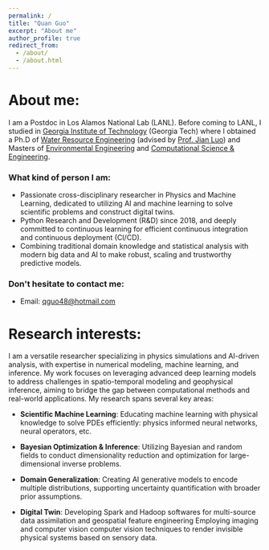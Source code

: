 ```yaml
---
permalink: /
title: "Quan Guo"
excerpt: "About me"
author_profile: true
redirect_from: 
  - /about/
  - /about.html
---
```


About me:
======
I am a Postdoc in Los Alamos National Lab (LANL). Before coming to LANL, I studied in [Georgia Institute of Technology](https://www.gatech.edu/) (Georgia Tech) where I obtained a Ph.D of [Water Resource Engineering](https://ce.gatech.edu/academics/groups/water) (advised by [Prof. Jian Luo](https://ce.gatech.edu/directory/person/jian-luo)) and Masters of [Environmental Engineering](https://ce.gatech.edu/academics/groups/environmental) and [Computational Science & Engineering](https://cse.gatech.edu/).

### What kind of person I am:

*	Passionate cross-disciplinary researcher in Physics and Machine Learning, dedicated to utilizing AI and machine learning to solve scientific problems and construct digital twins.
*	Python Research and Development (R&D) since 2018, and deeply committed to continuous learning for efficient continuous integration and continuous deployment (CI/CD).
*	Combining traditional domain knowledge and statistical analysis with modern big data and AI to make robust, scaling and trustworthy predictive models.


### Don't hesitate to contact me:

*	Email: qguo48@hotmail.com

Research interests:
======
I am a versatile researcher specializing in physics simulations and AI-driven analysis, with expertise in numerical modeling, machine learning, and inference. My work focuses on leveraging advanced deep learning models to address challenges in spatio-temporal modeling and geophysical inference, aiming to bridge the gap between computational methods and real-world applications. My research spans several key areas:

<!-- This involves leveraging both data-driven approaches and fundamental physical principles to train neural networks for parameter estimation in subsurface environments.  -->

* __Scientific Machine Learning__: Educating machine learning with physical knowledge to solve PDEs efficiently: physics informed neural networks, neural operators, etc.

* __Bayesian Optimization & Inference__: Utilizing Bayesian and random fields to conduct dimensionality reduction and optimization for large-dimensional inverse problems.

* __Domain Generalization__: Creating AI generative models to encode multiple distributions, supporting uncertainty quantification with broader prior assumptions.

* __Digital Twin__: Developing Spark and Hadoop softwares for multi-source data assimilation and geospatial feature engineering Employing imaging and computer vision computer vision techniques to render invisible physical systems based on sensory data.
